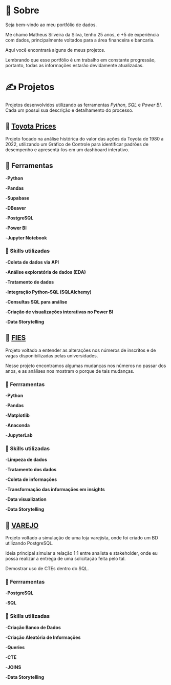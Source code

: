 # :wave: Sobre

Seja bem-vindo ao meu portfólio de dados. 

Me chamo Matheus Silveira da Silva, tenho 25 anos, e +5 de experiência com dados, principalmente voltados para a área financeira e bancaria.

Aqui você encontrará alguns de meus projetos.

Lembrando que esse portfólio é um trabalho em constante progressão, portanto, todas as informações estarão devidamente atualizadas.

# :writing_hand: Projetos

Projetos desenvolvidos utilizando as ferramentas *Python*, *SQL* e *Power BI*. Cada um possui sua descrição e detalhamento do processo.

## 🚗 [Toyota Prices](https://github.com/matheusssilveira220/portfolio_dados_toyota)

Projeto focado na análise histórica do valor das ações da Toyota de 1980 a 2022, utilizando um Gráfico de Controle para identificar padrões de desempenho e apresentá-los em um dashboard interativo.

## 🔧 Ferramentas

-**Python**

-**Pandas**

-**Supabase**

-**DBeaver**

-**PostgreSQL**

-**Power BI**

-**Jupyter Notebook**

### :memo: Skills utilizadas

-**Coleta de dados via API**

-**Análise exploratória de dados (EDA)**

-**Tratamento de dados**

-**Integração Python-SQL (SQLAlchemy)**

-**Consultas SQL para análise**

-**Criação de visualizações interativas no Power BI**

-**Data Storytelling**

## :open_book: [FIES](https://github.com/Pakcro/portfolio_dados_fies)

Projeto voltado a entender as alterações nos números de inscritos e de vagas disponibilizadas pelas universidades.

Nesse projeto encontramos algumas mudanças nos números no passar dos anos, e as análises nos mostram o porque de tais mudanças.

### :wrench: Ferrramentas

-**Python**

-**Pandas**

-**Matplotlib**

-**Anaconda**

-**JupyterLab**

### :memo: Skills utilizadas

-**Limpeza de dados**

-**Tratamento dos dados**

-**Coleta de informações**

-**Transformação das informações em insights**

-**Data visualization**

-**Data Storytelling**

## :money_with_wings: [VAREJO](https://github.com/matheusssilveira220/portfolio_dados_varejo)

Projeto voltado a simulação de uma loja varejista, onde foi criado um BD utilizando PostgreSQL.

Ideia principal simular a relação 1:1 entre analista e stakeholder, onde eu possa realizar a entrega de uma solicitação feita pelo tal.

Demostrar uso de CTEs dentro do SQL.

### :wrench: Ferrramentas

-**PostgreSQL**

-**SQL**


### :memo: Skills utilizadas

-**Criação Banco de Dados**

-**Criação Aleatória de Informações**

-**Queries**

-**CTE**

-**JOINS**

-**Data Storytelling**

